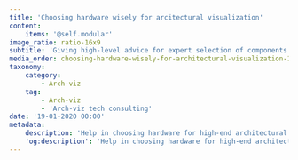 ```yaml
---
title: 'Choosing hardware wisely for arcitectural visualization'
content:
    items: '@self.modular'
image_ratio: ratio-16x9
subtitle: 'Giving high-level advice for expert selection of components and machines'
media_order: choosing-hardware-wisely-for-architectural-visualization-1.jpg
taxonomy:
    category:
        - Arch-viz
    tag:
        - Arch-viz
        - 'Arch-viz tech consulting'
date: '19-01-2020 00:00'
metadata:
    description: 'Help in choosing hardware for high-end architectural visualisation work, and an overview of computer parts for more expert selection of components.'
    'og:description': 'Help in choosing hardware for high-end architectural visualisation work, and an overview of computer parts for more expert selection of components.'
---
```


